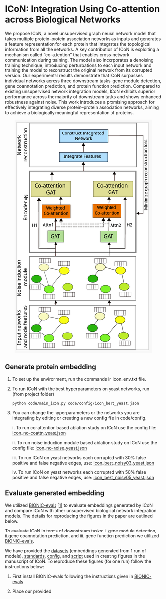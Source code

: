 # ICoN: Integration Using Co-attention across Biological Networks
We propose ICoN, a novel unsupervised graph neural network model that takes multiple protein–protein association networks as inputs and generates a feature representation for each protein that integrates the topological information from all the networks. A key contribution of ICoN is exploiting a mechanism called “co-attention” that enables cross-network communication during training. The model also incorporates a denoising training technique, introducing perturbations to each input network and training the model to reconstruct the original network from its corrupted version. Our experimental results demonstrate that ICoN surpasses individual networks across three downstream tasks: gene module detection, gene coannotation prediction, and protein function prediction. Compared to existing unsupervised network integration models, ICoN exhibits superior performance across the majority of downstream tasks and shows enhanced robustness against noise. This work introduces a promising approach for effectively integrating diverse protein–protein association networks, aiming to achieve a biologically meaningful representation of proteins.
<div align="center">
    <img src="https://github.com/Murali-group/ICoN/blob/main/ICoN_Architecture.png" alt="Screenshot">
</div>

## Generate protein embedding
1. To set up the environment, run the commands in icon_env.txt file.
2. To run ICoN with the best hyperparameters on yeast networks, run (from project folder)
    ```
   python code/main_icon.py code/config/icon_best_yeast.json
   ```
4. You can change the hyperparameters or the networks you are integrating by editing or creating a new config file in code/config.

   i. To run co-attention based ablation study on ICoN use the config file: [icon_no-coattn_yeast.json](https://github.com/Murali-group/ICoN/blob/main/code/config/icon_no-coattn_yeast.json)
   
   ii. To run noise induction module based ablation study on ICoN use the config file: [icon_no-noise_yeast.json](https://github.com/Murali-group/ICoN/blob/main/code/config/icon_no-noise_yeast.json)

   iii. To run ICoN on yeast networks each corrupted with 30%  false positive and false negative edges, use:  [icon_best_noisy03_yeast.json](https://github.com/Murali-group/ICoN/blob/main/code/config/icon_best_noisy03_yeast.json)

   iv. To run ICoN on yeast networks each corrupted with 50%  false positive and false negative edges, use:  [icon_best_noisy05_yeast.json](https://github.com/Murali-group/ICoN/blob/main/code/config/icon_best_noisy05_yeast.json)

## Evaluate generated embedding
We utilized [BIONIC-evals](https://github.com/duncster94/BIONIC-evals) [[1]](#1) to evaluate embeddings generated by ICoN and compare ICoN with other unsupervised biological network integration models.
The details for reproducing the figures in the paper are outlined below.

To evaluate ICoN in terms of downstream tasks: i. gene module detection, ii.gene coannotation prediction, and  iii. gene function prediction we utilized [BIONIC-evals](https://github.com/duncster94/BIONIC-evals).

We have provided the [datasets](https://github.com/Murali-group/ICoN/tree/main/eval/datasets/) (embeddings generated from 1 run of models), [standards](https://github.com/Murali-group/ICoN/tree/main/eval/standards), [config](https://github.com/Murali-group/ICoN/tree/main/eval/config/), and [script](https://github.com/Murali-group/ICoN/tree/main/eval/script) used in creating figures in the manuscript of ICoN. To reproduce these figures (for one run) follow the instructions below:
1. First install BIONIC-evals following the instructions given in [BIONIC-evals](https://github.com/duncster94/BIONIC-evals)
2. Place our provided <script> folder inside <BIONIC-evals/bioniceval>. 
3. Now replace the following folders in <BIONIC-evals/bioniceval> with our provided folders [here](https://github.com/Murali-group/ICoN/tree/main/eval):
   i. datasets
   ii. config
   iii. standards
   
   **Note**: We have provided some files in .zip format. Please extract them before proceeding.

## i. Comparative analysis between ICoN and other network integration models (and input networks):
1. Run BIONIC-evals with <config/single_runs/yeast.json>
2. Then run:
   ```
   python paper_plots.py <bionic_eval_results_folder>
   ```
## ii. Ablation study of ICoN:
### Co-attention
1. Run BIONIC-evals with <config/single_runs/ablation_nocoattn.json>
2. Then run:
   ```
   python ablation_study_coattn.py <bionic_eval_results_folder>
   ```
### Noise induction module
1. Run BIONIC-evals with <config/single_runs/ablation_nonoise.json>
2. Then run:
   ```
   python ablation_study_noise.py <bionic_eval_results_folder>
   ```

## iii. Co-attention coeffcient:
Run:
   ```
   python co_attention_weights-lineplot.py <bionic_eval_datasets_folder>
   ```

## iv. Robustness to noise:
1. Run BIONIC-evals with <config/single_runs/noisyinput_icon_bionic_union.json>
2. Then run:
   ```
   python noise_robustness.py <bionic_eval_results_folder>
   ```
## Publication: 
Nure Tasnina, T M Murali, ICoN: integration using co-attention across biological networks, Bioinformatics Advances, Volume 5, Issue 1, 2025, vbae182, https://doi.org/10.1093/bioadv/vbae182

## References
<a id="1">[1]</a> 
Duncan Forster and congyoua (2022) “duncster94/BIONIC-evals: v0.2.0”.
Zenodo. doi: 10.5281/zenodo.6964943.
